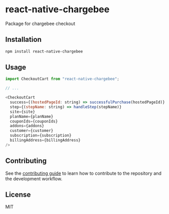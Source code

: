 # react-native-chargebee

Package for chargebee checkout

## Installation

```sh
npm install react-native-chargebee
```

## Usage

```js
import CheckoutCart from "react-native-chargebee";

// ...

<CheckoutCart
  success={(hostedPageId: string) => successfulPurchase(hostedPageId)}
  step={(stepName: string) => handleStep(stepName)}
  site={site}
  planName={planName}
  couponIds={couponIds}
  addons={addons}
  customer={customer}
  subscription={subscription}
  billingAddress={billingAddress}
/>
```

## Contributing

See the [contributing guide](CONTRIBUTING.md) to learn how to contribute to the repository and the development workflow.

## License

MIT
